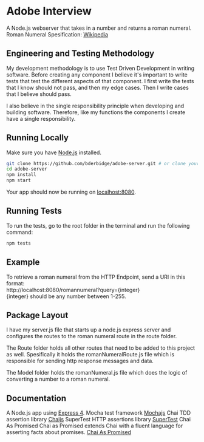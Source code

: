 # Adobe Interview

A Node.js webserver that takes in a number and returns a roman numeral. <br>
Roman Numeral Spesification: [Wikipedia](https://en.wikipedia.org/wiki/Roman_numerals)

## Engineering and Testing Methodology

My development methodology is to use Test Driven Development in writing software.
Before creating any component I believe it's important to write tests that 
test the different aspects of that component. I first write the tests that I know 
should not pass, and then my edge cases. Then I write cases that I believe should
pass. 

I also believe in the single responsibility principle when developing and building software.
Therefore, like my functions the components I create have a single responsibility.

## Running Locally

Make sure you have [Node.js](http://nodejs.org/) installed.
```sh
git clone https://github.com/bderbidge/adobe-server.git # or clone your own fork
cd adobe-server
npm install
npm start
```

Your app should now be running on [localhost:8080](http://localhost:8080/).

## Running Tests

To run the tests, go to the root folder in the terminal and run the following command:
```sh
npm tests
``` 

## Example

To retrieve a roman numeral from the HTTP Endpoint, send a URI in this format: <br>
http://localhost:8080/romannumeral?query={integer} <br>
{integer} should be any number between 1-255.

## Package Layout

I have my server.js file that starts up a node.js express server and  configures the routes to the roman numeral route in the route folder.

The Route folder holds all other routes that need to be added to this project as well. Spesifically it holds the romanNumeralRoute.js file which is responsible for sending http response messages and data.

The Model folder holds the romanNumeral.js file which does the logic of converting a number to a roman numeral.

## Documentation

A Node.js app using [Express 4](http://expressjs.com/).
Mocha test framework [Mochajs](https://mochajs.org/)
Chai TDD assertion library [Chaijs](https://www.chaijs.com/)
SuperTest HTTP assertions library [SuperTest](https://www.npmjs.com/package/supertest)
Chai As Promised Chai as Promised extends Chai with a fluent language for asserting facts about promises. [Chai As Promised](https://www.npmjs.com/package/chai-as-promised)